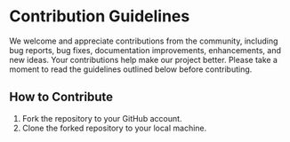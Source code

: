 # Contribution Guidelines

We welcome and appreciate contributions from the community, including bug reports, bug fixes, documentation improvements, enhancements, and new ideas. Your contributions help make our project better. Please take a moment to read the guidelines outlined below before contributing.

## How to Contribute

1. Fork the repository to your GitHub account.
2. Clone the forked repository to your local machine.

